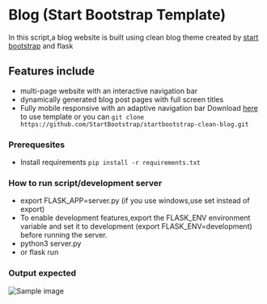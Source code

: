 # Blog (Start Bootstrap Template)

In this script,a blog website is built using clean blog theme created by [start bootstrap](https://startbootstrap.com/) and flask
## Features include
- multi-page website with an interactive navigation bar
- dynamically generated blog post pages with full screen titles
- Fully mobile responsive with an adaptive navigation bar 
Download [here](https://startbootstrap.com/theme/clean-blog) to use template or you can `git clone https://github.com/StartBootstrap/startbootstrap-clean-blog.git`

### Prerequesites
- Install requirements `pip install -r requirements.txt`

### How to run script/development server
- export FLASK_APP=server.py (if you use windows,use set instead of export)
- To enable development features,export the FLASK_ENV environment variable and set it to development (export FLASK_ENV=development) before running the server.
- python3 server.py
- or flask run

### Output expected
<img src="https://github.com/ima-eky/100-days-of-code-course/blob/main/img/blog.png" title="Sample image" />
